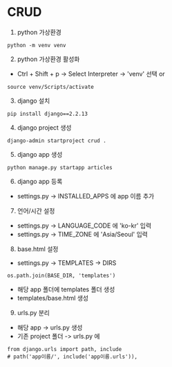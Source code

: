 # CRUD

1. python 가상환경
```
python -m venv venv
```

2. python 가상환경 활성화
- Ctrl + Shift + p -> Select Interpreter -> 'venv' 선택
or
```
source venv/Scripts/activate
```

3. django 설치
```
pip install django==2.2.13
```

4. django project 생성
```
django-admin startproject crud .
```

5. django app 생성
```
python manage.py startapp articles
```

6. django app 등록
- settings.py -> INSTALLED_APPS 에 app 이름 추가

7. 언어/시간 설정
- settings.py -> LANGUAGE_CODE 에 'ko-kr' 입력
- settings.py -> TIME_ZONE 에 'Asia/Seoul' 입력

8. base.html 설정
- settings.py -> TEMPLATES -> DIRS
```
os.path.join(BASE_DIR, 'templates')
``` 
- 해당 app 폴더에 templates 폴더 생성
- templates/base.html 생성

9. urls.py 분리
- 해당 app -> urls.py 생성
- 기존 project 폴더 -> urls.py 에
```
from django.urls import path, include
# path('app이름/', include('app이름.urls')),
```




